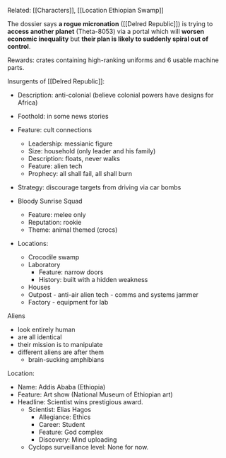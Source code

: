  Related: [[Characters]], [[Location Ethiopian Swamp]]
 

 The dossier says **a rogue micronation** ([[Delred Republic]]) is trying to **access another planet** (Theta-8053) via a portal which will **worsen economic inequality** but **their plan is likely to suddenly spiral out of control**.

Rewards: crates containing high-ranking uniforms and 6 usable machine parts.

Insurgents of [[Delred Republic]]:
- Description: anti-colonial (believe colonial powers have designs for Africa)
- Foothold: in some news stories
- Feature: cult connections
	- Leadership: messianic figure
	- Size: household (only leader and his family)
	- Description: floats, never walks
	- Feature: alien tech
	- Prophecy: all shall fail, all shall burn
- Strategy: discourage targets from driving via car bombs
- Bloody Sunrise Squad
	- Feature: melee only
	- Reputation: rookie
	- Theme: animal themed (crocs)

- Locations:
	- Crocodile swamp
	- Laboratory
		- Feature: narrow doors
		- History: built with a hidden weakness
	- Houses
	- Outpost - anti-air alien tech - comms and systems jammer
	- Factory - equipment for lab

Aliens
- look entirely human
- are all identical
- their mission is to manipulate
- different aliens are after them
	- brain-sucking amphibians

Location:
- Name: Addis Ababa (Ethiopia)
- Feature: Art show (National Museum of Ethiopian art)
- Headline: Scientist wins prestigious award.
	- Scientist: Elias Hagos
		- Allegiance: Ethics
		- Career: Student
		- Feature: God complex
		- Discovery: Mind uploading
	- Cyclops surveillance level: None for now.
